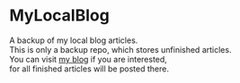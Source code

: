 # MyLocalBlog
A backup of my local blog articles.  
This is only a backup repo, which stores unfinished articles.   
You can visit  [my blog](https://stephenhuge.github.io.com)  if you are interested,   
for all finished articles will be posted there.   
